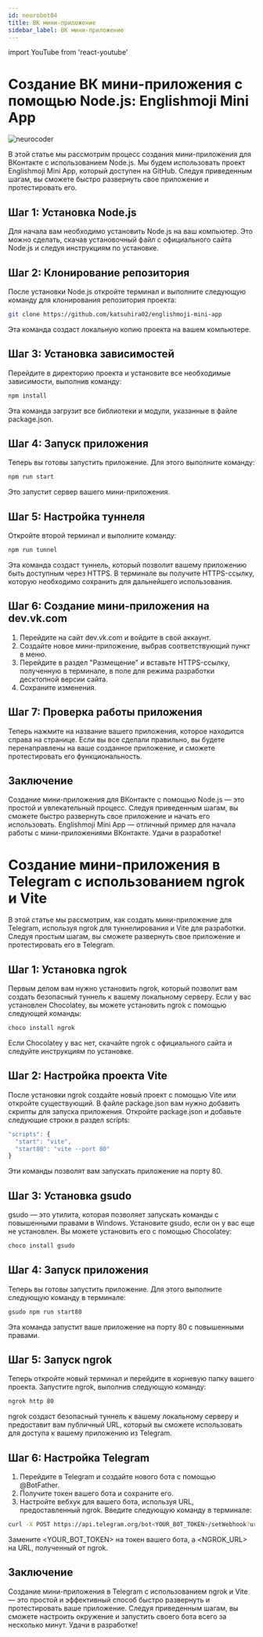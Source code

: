 ```yaml
---
id: neurobot04
title: ВК мини-приложение
sidebar_label: ВК мини-приложение
---
```


import YouTube from 'react-youtube'

# Создание ВК мини-приложения с помощью Node.js: Englishmoji Mini App

![neurocoder](/img/neurobots/neuro3.png)

В этой статье мы рассмотрим процесс создания мини-приложения для ВКонтакте с использованием Node.js. Мы будем использовать проект Englishmoji Mini App, который доступен на GitHub. Следуя приведенным шагам, вы сможете быстро развернуть свое приложение и протестировать его.

<YouTube videoId='P033rWHG1y8' />

## Шаг 1: Установка Node.js

Для начала вам необходимо установить Node.js на ваш компьютер. Это можно сделать, скачав установочный файл с официального сайта Node.js и следуя инструкциям по установке.

## Шаг 2: Клонирование репозитория

После установки Node.js откройте терминал и выполните следующую команду для клонирования репозитория проекта:

```bash
git clone https://github.com/katsuhira02/englishmoji-mini-app
```
Эта команда создаст локальную копию проекта на вашем компьютере.

## Шаг 3: Установка зависимостей

Перейдите в директорию проекта и установите все необходимые зависимости, выполнив команду:

```bash
npm install
```

Эта команда загрузит все библиотеки и модули, указанные в файле package.json.

## Шаг 4: Запуск приложения

Теперь вы готовы запустить приложение. Для этого выполните команду:

```bash
npm run start
```

Это запустит сервер вашего мини-приложения.

## Шаг 5: Настройка туннеля

Откройте второй терминал и выполните команду:

```bash
npm run tunnel
```

Эта команда создаст туннель, который позволит вашему приложению быть доступным через HTTPS. В терминале вы получите HTTPS-ссылку, которую необходимо сохранить для дальнейшего использования.

## Шаг 6: Создание мини-приложения на dev.vk.com

1.	Перейдите на сайт dev.vk.com и войдите в свой аккаунт.
2.	Создайте новое мини-приложение, выбрав соответствующий пункт в меню.
3.	Перейдите в раздел "Размещение" и вставьте HTTPS-ссылку, полученную в терминале, в поле для режима разработки десктопной версии сайта.
4.	Сохраните изменения.

## Шаг 7: Проверка работы приложения

Теперь нажмите на название вашего приложения, которое находится справа на странице. Если вы все сделали правильно, вы будете перенаправлены на ваше созданное приложение, и сможете протестировать его функциональность.

## Заключение

Создание мини-приложения для ВКонтакте с помощью Node.js — это простой и увлекательный процесс. Следуя приведенным шагам, вы сможете быстро развернуть свое приложение и начать его использовать. Englishmoji Mini App — отличный пример для начала работы с мини-приложениями ВКонтакте. Удачи в разработке!



# Создание мини-приложения в Telegram с использованием ngrok и Vite

В этой статье мы рассмотрим, как создать мини-приложение для Telegram, используя ngrok для туннелирования и Vite для разработки. Следуя простым шагам, вы сможете развернуть свое приложение и протестировать его в Telegram.

## Шаг 1: Установка ngrok

Первым делом вам нужно установить ngrok, который позволит вам создать безопасный туннель к вашему локальному серверу. Если у вас установлен Chocolatey, вы можете установить ngrok с помощью следующей команды:

```bash
choco install ngrok
```

Если Chocolatey у вас нет, скачайте ngrok с официального сайта и следуйте инструкциям по установке.

## Шаг 2: Настройка проекта Vite

После установки ngrok создайте новый проект с помощью Vite или откройте существующий. В файле package.json вам нужно добавить скрипты для запуска приложения. Откройте package.json и добавьте следующие строки в раздел scripts:

```jsx
"scripts": {
  "start": "vite",
  "start80": "vite --port 80"
}
```

Эти команды позволят вам запускать приложение на порту 80.

## Шаг 3: Установка gsudo

gsudo — это утилита, которая позволяет запускать команды с повышенными правами в Windows. Установите gsudo, если он у вас еще не установлен. Вы можете установить его с помощью Chocolatey:

```bash
choco install gsudo
```

## Шаг 4: Запуск приложения

Теперь вы готовы запустить приложение. Для этого выполните следующую команду в терминале:

```bash
gsudo npm run start80
```

Эта команда запустит ваше приложение на порту 80 с повышенными правами.

## Шаг 5: Запуск ngrok

Теперь откройте новый терминал и перейдите в корневую папку вашего проекта. Запустите ngrok, выполнив следующую команду:

```bash
ngrok http 80
```

ngrok создаст безопасный туннель к вашему локальному серверу и предоставит вам публичный URL, который вы сможете использовать для доступа к вашему приложению из Telegram.

## Шаг 6: Настройка Telegram

1.	Перейдите в Telegram и создайте нового бота с помощью @BotFather.
2.	Получите токен вашего бота и сохраните его.
3.	Настройте вебхук для вашего бота, используя URL, предоставленный ngrok. Введите следующую команду в терминале:

```bash
curl -X POST https://api.telegram.org/bot<YOUR_BOT_TOKEN>/setWebhook?url=<NGROK_URL>
```
Замените <YOUR_BOT_TOKEN> на токен вашего бота, а <NGROK_URL> на URL, полученный от ngrok.

## Заключение

Создание мини-приложения в Telegram с использованием ngrok и Vite — это простой и эффективный способ быстро развернуть и протестировать ваше приложение. Следуя приведенным шагам, вы сможете настроить окружение и запустить своего бота всего за несколько минут. Удачи в разработке!
